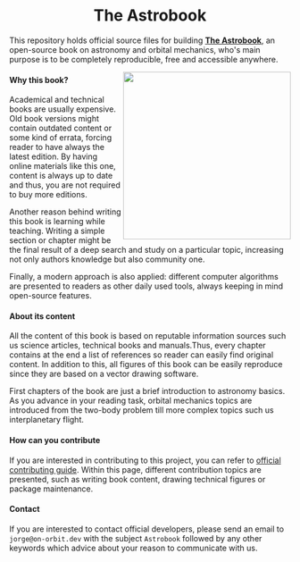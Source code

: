 <h1 align="center">The Astrobook</h1>

This repository holds official source files for building [**The
Astrobook**](https://astrobook.github.io/), an open-source book on astronomy and
orbital mechanics, who's main purpose is to be completely reproducible, free and
accessible anywhere.

<img align="right" height=300px; src="https://github.com/astrobook/astrobook/blob/master/drawings/images/astro_logo.png">


#### Why this book?

Academical and technical books are usually expensive. Old book versions might
contain outdated content or some kind of errata, forcing reader to have always
the latest edition. By having online materials like this one, content is always
up to date and thus, you are not required to buy more editions.

Another reason behind writing this book is learning while teaching. Writing a
simple section or chapter might be the final result of a deep search and study
on a particular topic, increasing not only authors knowledge but also community
one.

Finally, a modern approach is also applied: different computer algorithms are
presented to readers as other daily used tools, always keeping in mind
open-source features.


#### About its content

All the content of this book is based on reputable information sources such us
science articles, technical books and manuals.Thus, every chapter contains at the end
a list of references so reader can easily find original content. In addition to
this, all figures of this book can be easily reproduce since they are based on a
vector drawing software.

First chapters of the book are just a brief introduction to astronomy basics. As
you advance in your reading task, orbital mechanics topics are introduced from
the two-body problem till more complex topics such us interplanetary flight.

#### How can you contribute

If you are interested in contributing to this project, you can refer to
[official contributing
guide](https://github.com/astrobook/astrobook/blob/dev/CONTRIBUTING.md). Within
this page, different contribution topics are presented, such as writing book
content, drawing technical figures or package maintenance.


#### Contact

If you are interested to contact official developers, please send an email to
`jorge@on-orbit.dev` with the subject `Astrobook` followed by any other keywords
which advice about your reason to communicate with us.
